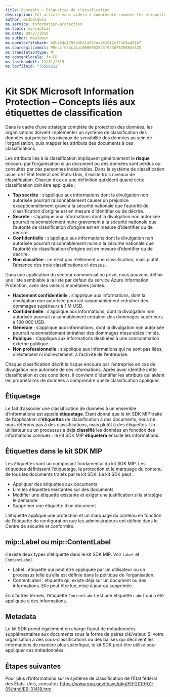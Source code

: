 ```yaml
---
title: Concepts – Étiquettes de classification
description: Cet article vous aidera à comprendre comment les étiquettes sont utilisées pour la classification des données.
author: msmbaldwin
ms.service: information-protection
ms.topic: conceptual
ms.date: 09/27/2018
ms.author: mbaldwin
ms.openlocfilehash: b2be24e1703d4831a95feaa51012cf7469a481b7
ms.sourcegitcommit: 99eccfe44ca1ac0606952543f6d3d767088de425
ms.translationtype: MT
ms.contentlocale: fr-FR
ms.lasthandoff: 12/31/2019
ms.locfileid: "75556212"
---
```

# <a name="microsoft-information-protection-sdk---classification-label-concepts"></a>Kit SDK Microsoft Information Protection – Concepts liés aux étiquettes de classification

Dans le cadre d’une stratégie complète de protection des données, les organisations doivent implémenter un système de classification des données qui précise les niveaux de sensibilité des données au sein de l’organisation, puis mapper les attributs des documents à ces classifications.

Les attributs liés à la classification impliquent généralement le **risque** encouru par l’organisation si un document ou des données sont perdus ou consultés par des personnes indésirables. Dans le système de classification usuel de l’État fédéral des États-Unis, il existe trois niveaux de classification. Chacun d’eux a une définition qui décrit quand cette classification doit être appliquée :

* **Top secrète** : s’applique aux informations dont la divulgation non autorisée pourrait raisonnablement causer un préjudice exceptionnellement grave à la sécurité nationale que l’autorité de classification d’origine est en mesure d’identifier ou de décrire.
* **Secrète** : s’applique aux informations dont la divulgation non autorisée pourrait raisonnablement nuire gravement à la sécurité nationale que l’autorité de classification d’origine est en mesure d’identifier ou de décrire.
* **Confidentielle** : s’applique aux informations dont la divulgation non autorisée pourrait raisonnablement nuire à la sécurité nationale que l’autorité de classification d’origine est en mesure d’identifier ou de décrire.
* **Non classifiée** : ce n’est pas réellement une classification, mais plutôt l’absence des trois classifications ci-dessus.

Dans une application du secteur commercial ou privé, nous pouvons définir une liste semblable à la liste par défaut du service Azure Information Protection, avec des valeurs monétaires jointes.

* **Hautement confidentielle** : s’applique aux informations, dont la divulgation non autorisée pourrait raisonnablement entraîner des dommages supérieurs à 1 M USD.
* **Confidentielle** : s’applique aux informations, dont la divulgation non autorisée pourrait raisonnablement entraîner des dommages supérieurs à 100 000 USD.
* **Générale** : s’applique aux informations, dont la divulgation non autorisée pourrait raisonnablement entraîner des dommages mesurables limités.
* **Publique** : s’applique aux informations destinées à une consommation externe publique. 
* **Non professionnelle** : s’applique aux informations qui ne sont pas liées, directement ni indirectement, à l’activité de l’entreprise.

Chaque classification décrit le risque encouru par l’entreprise en cas de divulgation non autorisée de ces informations. Après avoir identifié cette classification et ces conditions, il convient d’identifier les attributs qui aident les propriétaires de données à comprendre quelle classification appliquer.

## <a name="labeling"></a>Étiquetage

Le fait d’associer une classification de données à un ensemble d’informations est appelé **étiquetage**. Étant donné que le kit SDK MIP traite de l’application d’**étiquettes** de classification à des documents, nous ne nous référons pas à des classifications, mais plutôt à des étiquettes. Un utilisateur ou un processus a déjà **classifié** les données en fonction des informations connues : le kit SDK MIP **étiquètera** ensuite les informations.

## <a name="labels-in-the-mip-sdk"></a>Étiquettes dans le kit SDK MIP

Les étiquettes sont un composant fondamental du kit SDK MIP. Les étiquettes définissent l’étiquetage, la protection et le marquage du contenu de tous les documents traités par le kit SDK. Le kit SDK peut :

* Appliquer des étiquettes aux documents
* Lire les étiquettes existantes sur des documents
* Modifier une étiquette existante et exiger une justification si la stratégie le demande
* Supprimer une étiquette d’un document

L’étiquette applique une protection et un marquage du contenu en fonction de l’étiquette de configuration que les administrateurs ont définie dans le Centre de sécurité et conformité. 

## <a name="miplabel-vs-mipcontentlabel"></a>mip::Label ou mip::ContentLabel

Il existe deux types d’étiquette dans le kit SDK MIP. Voir `Label` et `ContentLabel`.

* Label : étiquette qui peut être appliquée par un utilisateur ou un processus telle qu’elle est définie dans la politique de l’organisation.
* ContentLabel : étiquette qui existe déjà sur un document ou des informations. Elle peut être lue, mise à jour ou supprimée. 

En d’autres termes, l’étiquette `ContentLabel` est une étiquette `Label` qui a été appliquée à des informations.

## <a name="metadata"></a>Metadata

Le kit SDK prend également en charge l’ajout de métadonnées supplémentaires aux documents sous la forme de paires clé/valeur. Si votre organisation a des sous-classifications ou des balises qui décrivent les informations de manière plus spécifique, le kit SDK peut être utilisé pour appliquer ces métadonnées.

## <a name="next-steps"></a>Étapes suivantes

Pour plus d’informations sur le système de classification de l’État fédéral des États-Unis, consultez https://www.gpo.gov/fdsys/pkg/FR-2010-01-05/html/E9-31418.htm.
